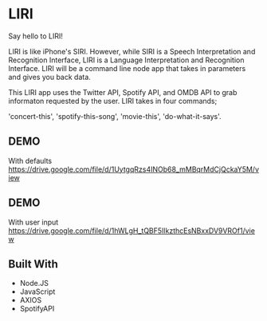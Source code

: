# LIRI

Say hello to LIRI!

LIRI is like iPhone's SIRI. However, while SIRI is a Speech Interpretation and Recognition Interface, 
LIRI is a Language Interpretation and Recognition Interface. LIRI will be a command line node app that 
takes in parameters and gives you back data.

This LIRI app uses the Twitter API, Spotify API, and OMDB API to grab informaton requested by the user.
LIRI takes in four commands;

'concert-this',
'spotify-this-song',
'movie-this',
'do-what-it-says'.


## DEMO
With defaults https://drive.google.com/file/d/1UytgqRzs4INOb68_mMBqrMdCjQckaY5M/view

## DEMO 
With user input https://drive.google.com/file/d/1hWLgH_tQBF5IlkzthcEsNBxxDV9VROf1/view

## Built With
* Node.JS
* JavaScript
* AXIOS
* SpotifyAPI 


